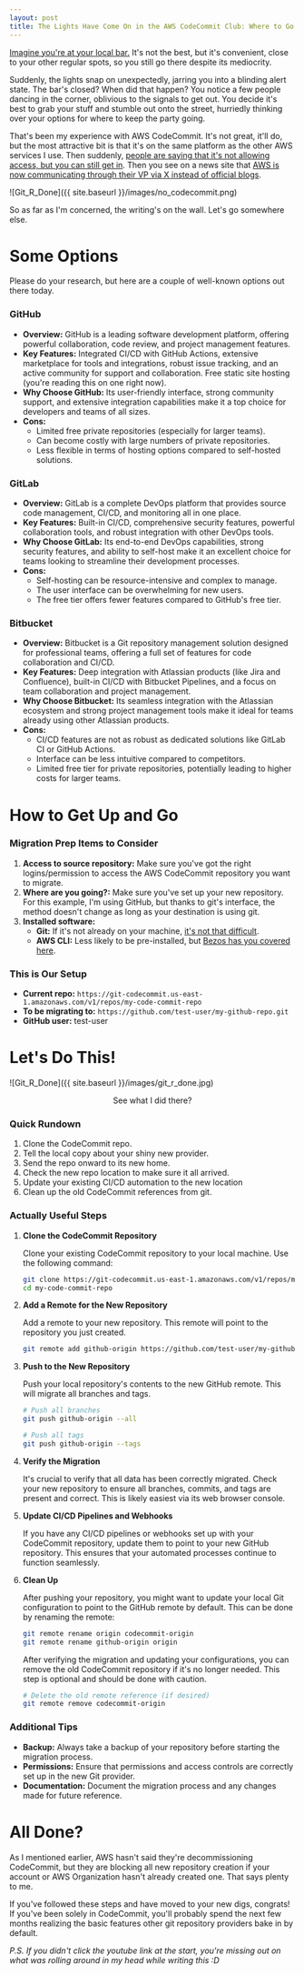 ```yaml
---
layout: post
title: The Lights Have Come On in the AWS CodeCommit Club: Where to Go Now?
---
```


[Imagine you're at your local bar.](https://www.youtube.com/watch?v=xGytDsqkQY8) It's not the best, but it's convenient, close to your other regular spots, so you still go there despite its mediocrity.

Suddenly, the lights snap on unexpectedly, jarring you into a blinding alert state. The bar's closed? When did that happen? You notice a few people dancing in the corner, oblivious to the signals to get out. You decide it's best to grab your stuff and stumble out onto the street, hurriedly thinking over your options for where to keep the party going.

That's been my experience with AWS CodeCommit. It's not great, it'll do, but the most attractive bit is that it's on the same platform as the other AWS services I use. Then suddenly, [people are saying that it's not allowing access, but you can still get in](https://github.com/SummitRoute/aws_breaking_changes/?utm_source=substack&utm_medium=email). Then you see on a news site that [AWS is now communicating through their VP via X instead of official blogs](https://x.com/jeffbarr/status/1818461689920344321).

![Git_R_Done]({{ site.baseurl }}/images/no_codecommit.png)

So as far as I'm concerned, the writing's on the wall. Let's go somewhere else.

# Some Options

Please do your research, but here are a couple of well-known options out there today.

### GitHub
   - **Overview:** GitHub is a leading software development platform, offering powerful collaboration, code review, and project management features.
   - **Key Features:** Integrated CI/CD with GitHub Actions, extensive marketplace for tools and integrations, robust issue tracking, and an active community for support and collaboration. Free static site hosting (you're reading this on one right now).
   - **Why Choose GitHub:** Its user-friendly interface, strong community support, and extensive integration capabilities make it a top choice for developers and teams of all sizes.
   - **Cons:**
     - Limited free private repositories (especially for larger teams).
     - Can become costly with large numbers of private repositories.
     - Less flexible in terms of hosting options compared to self-hosted solutions.

### GitLab
   - **Overview:** GitLab is a complete DevOps platform that provides source code management, CI/CD, and monitoring all in one place.
   - **Key Features:** Built-in CI/CD, comprehensive security features, powerful collaboration tools, and robust integration with other DevOps tools.
   - **Why Choose GitLab:** Its end-to-end DevOps capabilities, strong security features, and ability to self-host make it an excellent choice for teams looking to streamline their development processes.
   - **Cons:**
     - Self-hosting can be resource-intensive and complex to manage.
     - The user interface can be overwhelming for new users.
     - The free tier offers fewer features compared to GitHub's free tier.

### Bitbucket
   - **Overview:** Bitbucket is a Git repository management solution designed for professional teams, offering a full set of features for code collaboration and CI/CD.
   - **Key Features:** Deep integration with Atlassian products (like Jira and Confluence), built-in CI/CD with Bitbucket Pipelines, and a focus on team collaboration and project management.
   - **Why Choose Bitbucket:** Its seamless integration with the Atlassian ecosystem and strong project management tools make it ideal for teams already using other Atlassian products.
   - **Cons:**
     - CI/CD features are not as robust as dedicated solutions like GitLab CI or GitHub Actions.
     - Interface can be less intuitive compared to competitors.
     - Limited free tier for private repositories, potentially leading to higher costs for larger teams.

# How to Get Up and Go

### Migration Prep Items to Consider

1. **Access to source repository:** Make sure you've got the right logins/permission to access the AWS CodeCommit repository you want to migrate.
2. **Where are you going?:** Make sure you've set up your new repository. For this example, I'm using GitHub, but thanks to git's interface, the method doesn't change as long as your destination is using git.
3. **Installed software:**
    - **Git:** If it's not already on your machine, [it's not that difficult](https://git-scm.com/book/en/v2/Getting-Started-Installing-Git).
    - **AWS CLI:** Less likely to be pre-installed, but [Bezos has you covered here](https://docs.aws.amazon.com/cli/latest/userguide/getting-started-install.html).

### This is Our Setup

* **Current repo:** `https://git-codecommit.us-east-1.amazonaws.com/v1/repos/my-code-commit-repo`
* **To be migrating to:** `https://github.com/test-user/my-github-repo.git`
* **GitHub user:** test-user

# Let's Do This!

![Git_R_Done]({{ site.baseurl }}/images/git_r_done.jpg)

<center>See what I did there?</center>

### Quick Rundown

1. Clone the CodeCommit repo.
1. Tell the local copy about your shiny new provider.
1. Send the repo onward to its new home.
1. Check the new repo location to make sure it all arrived.
1. Update your existing CI/CD automation to the new location
1. Clean up the old CodeCommit references from git.

### Actually Useful Steps

1. **Clone the CodeCommit Repository**

    Clone your existing CodeCommit repository to your local machine. Use the following command:

    ```sh
    git clone https://git-codecommit.us-east-1.amazonaws.com/v1/repos/my-code-commit-repo
    cd my-code-commit-repo
    ```

2. **Add a Remote for the New Repository**

    Add a remote to your new repository. This remote will point to the repository you just created.

    ```sh
    git remote add github-origin https://github.com/test-user/my-github-repo.git
    ```

3. **Push to the New Repository**

    Push your local repository's contents to the new GitHub remote. This will migrate all branches and tags.

    ```sh
    # Push all branches
    git push github-origin --all

    # Push all tags
    git push github-origin --tags
    ```

4. **Verify the Migration**

    It's crucial to verify that all data has been correctly migrated. Check your new repository to ensure all branches, commits, and tags are present and correct. This is likely easiest via its web browser console.

5. **Update CI/CD Pipelines and Webhooks**

    If you have any CI/CD pipelines or webhooks set up with your CodeCommit repository, update them to point to your new GitHub repository. This ensures that your automated processes continue to function seamlessly.

6. **Clean Up**

    After pushing your repository, you might want to update your local Git configuration to point to the GitHub remote by default. This can be done by renaming the remote:

    ```sh
    git remote rename origin codecommit-origin
    git remote rename github-origin origin
    ```

    After verifying the migration and updating your configurations, you can remove the old CodeCommit repository if it's no longer needed. This step is optional and should be done with caution.

    ```sh
    # Delete the old remote reference (if desired)
    git remote remove codecommit-origin
    ```

### Additional Tips

* **Backup:** Always take a backup of your repository before starting the migration process.
* **Permissions:** Ensure that permissions and access controls are correctly set up in the new Git provider.
* **Documentation:** Document the migration process and any changes made for future reference.

# All Done?

As I mentioned earlier, AWS hasn't said they're decommissioning CodeCommit, but they are blocking all new repository creation if your account or AWS Organization hasn't already created one. That says plenty to me.

If you've followed these steps and have moved to your new digs, congrats! If you've been solely in CodeCommit, you'll probably spend the next few months realizing the basic features other git repository providers bake in by default.

*P.S. If you didn't click the youtube link at the start, you're missing out on what was rolling around in my head while writing this :D*
